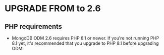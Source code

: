 # UPGRADE FROM to 2.6

## PHP requirements

* MongoDB ODM 2.6 requires PHP 8.1 or newer. If you're not running PHP 8.1 yet,
  it's recommended that you upgrade to PHP 8.1 before upgrading ODM.
